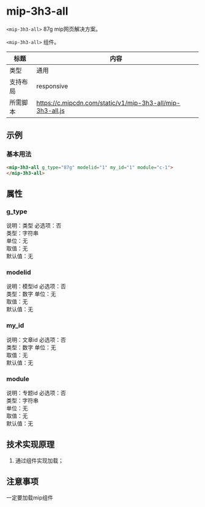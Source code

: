 # mip-3h3-all

`<mip-3h3-all>` 87g mip网页解决方案。

`<mip-3h3-all>` 组件。

标题|内容
----|----
类型|通用
支持布局|responsive
所需脚本|https://c.mipcdn.com/static/v1/mip-3h3-all/mip-3h3-all.js

## 示例

### 基本用法
```html
<mip-3h3-all g_type="87g" modelid="1" my_id="1" module="c-1">
</mip-3h3-all>
```

## 属性

### g_type  
说明：类型
必选项：否   
类型：字符串   
单位：无   
取值：无   
默认值：无

### modelid  
说明：模型id
必选项：否   
类型：数字
单位：无   
取值：无   
默认值：无

### my_id  
说明：文章id
必选项：否   
类型：数字 
单位：无   
取值：无   
默认值：无

### module  
说明：专题id
必选项：否   
类型：字符串   
单位：无   
取值：无   
默认值：无


## 技术实现原理
1. 通过组件实现加载；




## 注意事项
一定要加载mip组件
